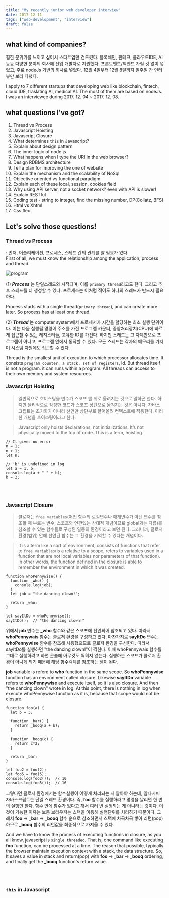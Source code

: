 ```yaml
---
title: "My recently junior web developer interview"
date: 2017-12-11
tags: ["web-development", "interview"]
draft: false
---
```


## what kind of companies?
힙한 분위기를 느끼고 싶어서 스타트업만 건드렸다. 블록체인, 핀테크, 클라우드IDE, AI 등등 다양한 분야의 회사에 신입 개발자로 지원했다. 프론트엔드/백엔드 가릴 것 없이 넣었고, 주로 nodeJs 기반의 회사로 넣었다. 12월 4일부터 12월 8일까지 일주일 간 인터뷰만 보러 다녔다.

I apply to 7 different startups that developing web like blockchain, fintech, cloud IDE, traslating AI, medical AI. The most of them are based on nodeJs. I was an interviewee during 2017. 12. 04 ~ 2017. 12. 08.

## what questions I've got?
1. Thread vs Process
2. Javascript Hoisting
3. Javascript Closure
4. What determines `this` in Javascript?
5. Explain about design pattern
6. The inner logic of node.js
7. What happens when I type the URI in the web browser?
8. Design RDBMS architecture
9. Tell a plan for improving the one of website
10. Explain the mechanism and the scalability of NoSql
11. Objective oriented vs functional paradigm
12. Explain each of these local, session, cookies field
13. Why using API server, not a socket network? even with API is slower!
14. Explain RESTful
15. Coding test - string to integer, find the missing number, DP(Collatz, BFS)
16. Html vs Xhtml
17. Css flex

## Let's solve those questions!
### Thread vs Process
: 먼저, 어플리케이션, 프로세스, 스레드 간의 관계를 알 필요가 있다.<br>
First of all, we must know the relationship among the application, process and thread.

![program](http://2.bp.blogspot.com/-iztLs3xTqWU/Wi4sBc3soxI/AAAAAAAABy8/GtHdXcPMizwow61EPnRnkucGj-qzv7QZwCK4BGAYYCw/s1600/processvsthread.png)

(1) ***Process*** 는 단일스레드와 시작되며, 이를 `primary thread`라고도 한다. 그리고 추후 스레드를 더 생성할 수 있다. 프로세스는 이처럼 적어도 하나의 스레드가 반드시 필요하다.

Process starts with a single thread(`primary thread`), and can create more later. So process has at least one thread.

(2) ***Thread*** 는 computer system에서 프로세서가 시간을 할당하는 최소 실행 단위이다. 이는 다음 실행될 명령어 주소를 가진 프로그램 카운터, 중앙처리장치(CPU)에 빠르게 접근할 수 있는 레지스터들, 고유한 ID를 가진다. 하지만 스레드는 그 자체만으로 프로그램이 아니고, 프로그램 안에서 동작할 수 있다. 모든 스레드는 각자의 메모리를 가지며 시스템 자원에도 접근할 수 있다.

Thread is the smallest unit of execution to which processor allocates time. It consists `program counter, a stack, set of registers`, id. But thread itself is not a program. it can runs within a program. All threads can access to their own memory and system resources.

### Javascript Hoisting
> 일반적으로 호이스팅을 변수가 스코프 맨 위로 올려지는 것으로 말하곤 한다. 하지만 물리적으로 작성한 코드가 스코프 상단으로 옮겨지는 것은 아니다. 자바스크립트는 초기화가 아니라 선언만 상단부로 끌어올려 컨텍스트에 적용한다. 이러한 개념을 호이스팅이라고 한다.

> Javascript only hoists declarations, not initializations. It’s not physically moved to the top of code. This is a term, hoisting.

```
// It gives no error
n = 1;
n + 1;
let n;

// 'b' is undefined in log
let a = 1, b;
console.log(a + " " + b);
b = 2;
```

<br><br>
### Javascript Closure
> 클로저는 `free variables`(어떤 함수의 로컬변수나 매개변수가 아닌 변수를 참조할 때 부르는 변수, 스코프와 연관있는 상대적 개념이므로 global과는 다름)를 참조할 수 있는 함수들로 구성된 일종의 환경이라고 보면 된다. 그러니까, 클로저 환경(범위) 안에 선언된 함수는 그 환경을 기억할 수 있다는 개념이다.

> It is a term like a sort of environment, consists of functions that refer to `free variables`(is a relative to a scope, refers to variables used in a function that are not local variables nor parameters of that function). In other words, the function defined in the closure is able to remember the environment in which it was created.

```
function whoPennywise() {
  function _who() {
    console.log(job);
  }
  let job = "the dancing clown!";

  return _who;
}

let sayItDo = whoPennywise();
sayItDo();  // "the dancing clown!"
```

위에서 **job** 변수는 **_who** 함수와 같은 스코프에 선언되어 참조되고 있다. 따라서 **whoPennywais** 함수는 클로저 환경을 구성하고 있다. 마찬가지로 **sayItDo** 변수는 **whoPennywise** 함수를 참조해 사용했으므로 클로저 환경을 구성한다. 따라서 sayItDo를 실행하면 "the dancing clown!"이 찍힌다. 이때 whoPennywais 함수를 그대로 실행하려고 하면 콘솔에 아무것도 찍히지 않는다. 실행하는 스코프가 클로저 환경이 아니게 되기 때문에 해당 함수객체를 참조하는 셈이 된다.

**job**  variable is referd to **who** function in the same scope. So **whoPennywise** function has an environment called closure. Likewise **sayItDo** variable refers to **whoPennywise** and execute itself, so it is also closure. And then "the dancing clown" wrote in log. At this point, there is nothing in log when execute whoPennywise function as it is, because that scope would not be closure.

```
function foo(a) {
  let b = 3;

  function _bar() {
    return _booq(a + b);
  }

  function _booq(c) {
    return c*2;
  }

  return _bar;
}

let foo2 = foo(2);
let foo5 = foo(5);
console.log(foo2());  // 10
console.log(foo5());  // 16
```

그렇다면 클로저 환경에서는 함수실행이 어떻게 처리되는 지 알아야 하는데, 알다시피 자바스크립트는 단일 스레드 환경이다. 즉, **foo** 함수를 실행하라고 명령을 날리면 한 번의 실행만 한다. 함수 안에 함수가 있다고 해서 여러 번 실행되는 게 아니라는 것이다. 이것이 가능한 이유는 보통 브라우저는 스택을 이용해 실행단위를 처리하기 때문이다. 그래서 **foo** -> **_bar** -> **_booq** 함수 순으로 참조하면서 스택에 차곡차곡 쌓아 리턴(pop)하므로 **_booq** 함수의 리턴값을 최종적으로 가져올 수 있다.

And we have to know the process of executing functions in closure, as you all know, javascript is `single threaded`. That is, one command like executing **foo** function, can be processed at a time. The reason that possible, typically the browser maintain execution context with a stack, the data structure. So, It saves a value in stack and return(pop) with **foo** -> **_bar** -> **_booq** ordering, and finally get the **_booq** function's return value.

<br><br>
### **`this`** in Javascript

